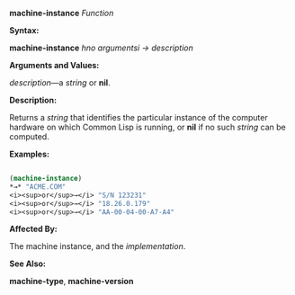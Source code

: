 **machine-instance** *Function* 



**Syntax:** 



**machine-instance** *hno argumentsi → description* 



**Arguments and Values:** 



*description*—a *string* or **nil**. 



**Description:** 



Returns a *string* that identifies the particular instance of the computer hardware on which Common Lisp is running, or **nil** if no such *string* can be computed. 



**Examples:**
```lisp

(machine-instance) 
*→* "ACME.COM" 
<i><sup>or</sup>→</i> "S/N 123231" 
<i><sup>or</sup>→</i> "18.26.0.179" 
<i><sup>or</sup>→</i> "AA-00-04-00-A7-A4" 

```
**Affected By:** 



The machine instance, and the *implementation*. 







 



 



**See Also:** 



**machine-type**, **machine-version** 



